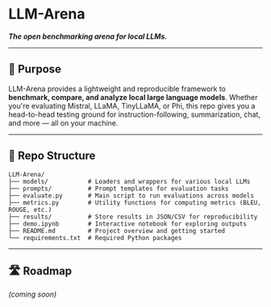 # LLM-Arena

**_The open benchmarking arena for local LLMs._**

---

## 🎯 Purpose

LLM-Arena provides a lightweight and reproducible framework to **benchmark, compare, and analyze local large language models**. Whether you're evaluating Mistral, LLaMA, TinyLLaMA, or Phi, this repo gives you a head-to-head testing ground for instruction-following, summarization, chat, and more — all on your machine.

---

## 📁 Repo Structure

```
LLM-Arena/
├── models/           # Loaders and wrappers for various local LLMs
├── prompts/          # Prompt templates for evaluation tasks
├── evaluate.py       # Main script to run evaluations across models
├── metrics.py        # Utility functions for computing metrics (BLEU, ROUGE, etc.)
├── results/          # Store results in JSON/CSV for reproducibility
├── demo.ipynb        # Interactive notebook for exploring outputs
├── README.md         # Project overview and getting started
└── requirements.txt  # Required Python packages
```

---

## 🛣 Roadmap

_(coming soon)_

